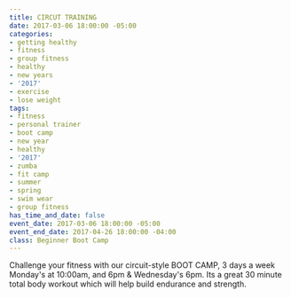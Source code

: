 ```yaml
---
title: CIRCUT TRAINING
date: 2017-03-06 18:00:00 -05:00
categories:
- getting healthy
- fitness
- group fitness
- healthy
- new years
- '2017'
- exercise
- lose weight
tags:
- fitness
- personal trainer
- boot camp
- new year
- healthy
- '2017'
- zumba
- fit camp
- summer
- spring
- swim wear
- group fitness
has_time_and_date: false
event_date: 2017-03-06 18:00:00 -05:00
event_end_date: 2017-04-26 18:00:00 -04:00
class: Beginner Boot Camp
---
```




Challenge your fitness with our circuit-style BOOT CAMP,  3 days a week Monday's at 10:00am, and 6pm & Wednesday's 6pm. Its a great 30 minute total body workout which will help build endurance and strength. 
